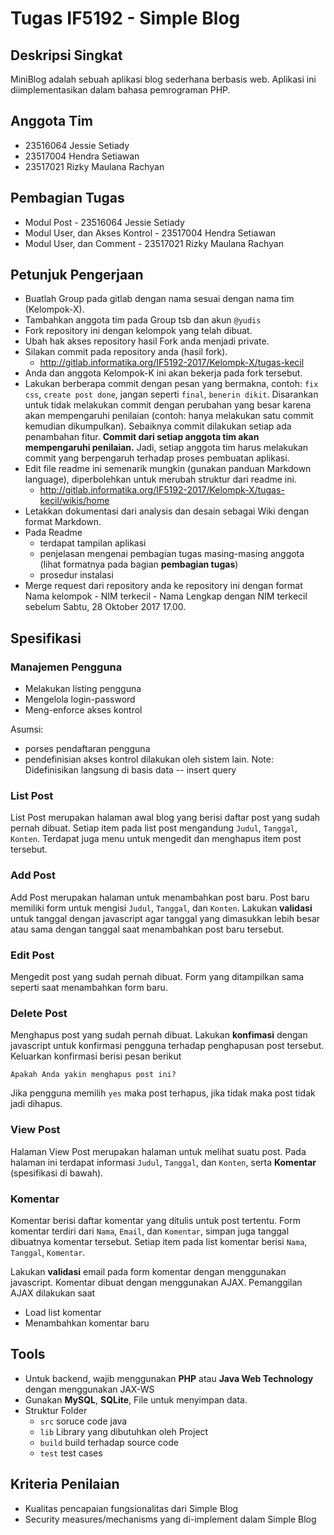 # Tugas IF5192 - Simple Blog


## Deskripsi Singkat
MiniBlog adalah sebuah aplikasi blog sederhana berbasis web. Aplikasi ini diimplementasikan dalam bahasa pemrograman PHP. 

## Anggota Tim
 * 23516064 Jessie Setiady
 * 23517004 Hendra Setiawan
 * 23517021 Rizky Maulana Rachyan

## Pembagian Tugas
 * Modul Post - 23516064 Jessie Setiady
 * Modul User, dan Akses Kontrol - 23517004 Hendra Setiawan
 * Modul User, dan Comment - 23517021 Rizky Maulana Rachyan

## Petunjuk Pengerjaan
 * Buatlah Group pada gitlab dengan nama sesuai dengan nama tim (Kelompok-X).
 * Tambahkan anggota tim pada Group tsb dan akun `@yudis`
 * Fork repository ini dengan kelompok yang telah dibuat.
 * Ubah hak akses repository hasil Fork anda menjadi private.
 * Silakan commit pada repository anda (hasil fork).
   * http://gitlab.informatika.org/IF5192-2017/Kelompk-X/tugas-kecil
 * Anda dan anggota Kelompok-K ini akan bekerja pada fork tersebut.
 * Lakukan berberapa commit dengan pesan yang bermakna, contoh: `fix css`, `create post done`, jangan seperti `final`, `benerin dikit`. Disarankan untuk tidak melakukan commit dengan perubahan yang besar karena akan mempengaruhi penilaian (contoh: hanya melakukan satu commit kemudian dikumpulkan). Sebaiknya commit dilakukan setiap ada penambahan fitur. **Commit dari setiap anggota tim akan mempengaruhi penilaian.** Jadi, setiap anggota tim harus melakukan commit yang berpengaruh terhadap proses pembuatan aplikasi.
 * Edit file readme ini semenarik mungkin (gunakan panduan Markdown language), diperbolehkan untuk merubah struktur dari readme ini.
   * http://gitlab.informatika.org/IF5192-2017/Kelompk-X/tugas-kecil/wikis/home 
 * Letakkan dokumentasi dari analysis dan desain sebagai Wiki dengan format Markdown.
 * Pada Readme 
   * terdapat tampilan aplikasi
   * penjelasan mengenai pembagian tugas masing-masing anggota (lihat formatnya pada bagian **pembagian tugas**)
   * prosedur instalasi
 * Merge request dari repository anda ke repository ini dengan format Nama kelompok - NIM terkecil - Nama Lengkap dengan NIM terkecil sebelum Sabtu, 28 Oktober 2017 17.00.

## Spesifikasi
### Manajemen Pengguna
 * Melakukan listing pengguna
 * Mengelola login-password
 * Meng-enforce akses kontrol 
 
Asumsi: 
* porses pendaftaran pengguna
* pendefinisian akses kontrol
dilakukan oleh sistem lain. Note: Didefinisikan langsung di  basis data -- insert query

### List Post

List Post merupakan halaman awal blog yang berisi daftar post yang sudah pernah dibuat. Setiap item pada list post mengandung `Judul`, `Tanggal`, `Konten`. Terdapat juga menu untuk mengedit dan menghapus item post tersebut.

### Add Post

Add Post merupakan halaman untuk menambahkan post baru.  Post baru memiliki form untuk mengisi `Judul`, `Tanggal`, dan `Konten`. Lakukan **validasi** untuk tanggal dengan javascript agar tanggal yang dimasukkan lebih besar atau sama dengan tanggal saat menambahkan post baru tersebut.

### Edit Post

Mengedit post yang sudah pernah dibuat. Form yang ditampilkan sama seperti saat menambahkan form baru.

### Delete Post

Menghapus post yang sudah pernah dibuat. Lakukan **konfimasi** dengan javascript untuk konfirmasi pengguna terhadap penghapusan post tersebut. Keluarkan konfirmasi berisi pesan berikut

    Apakah Anda yakin menghapus post ini?

Jika pengguna memilih `yes` maka post terhapus, jika tidak maka post tidak jadi dihapus.

### View Post

Halaman View Post merupakan halaman untuk melihat suatu post. Pada halaman ini terdapat informasi `Judul`, `Tanggal`, dan `Konten`, serta **Komentar** (spesifikasi di bawah).

### Komentar

Komentar berisi daftar komentar yang ditulis untuk post tertentu. Form komentar terdiri dari `Nama`, `Email`, dan `Komentar`, simpan juga tanggal dibuatnya komentar tersebut. Setiap item pada list komentar berisi `Nama`, `Tanggal`, `Komentar`.

Lakukan **validasi** email pada form komentar dengan menggunakan javascript. Komentar dibuat dengan menggunakan AJAX. Pemanggilan AJAX dilakukan saat

- Load list komentar
- Menambahkan komentar baru

## Tools

 * Untuk backend, wajib menggunakan **PHP** atau **Java Web Technology** dengan menggunakan JAX-WS
 * Gunakan **MySQL**, **SQLite**, File untuk menyimpan data.
 * Struktur Folder
   * `src` soruce code java
   * `lib` Library yang dibutuhkan oleh  Project
   * `build` build terhadap source code
   * `test` test cases

## Kriteria Penilaian
  * Kualitas pencapaian fungsionalitas dari Simple Blog
  * Security measures/mechanisms yang di-implement dalam Simple Blog
